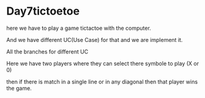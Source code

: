 # Day7tictoetoe

here we have to play a game tictactoe with the computer.

And we have different UC(Use Case) for that and we are implement it.


All the branches for different UC


Here we have two players where they can select there symbole to play (X or 0)


then if there is match in a single line or in any diagonal then that player wins the game. 
